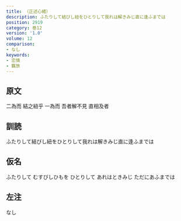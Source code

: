 ```yaml
---
title: （正述心緒）
description: ふたりして結びし紐をひとりして我れは解きみじ直に逢ふまでは
position: 2919
category: 巻12
version: '1.0'
volume: 12
comparison:
- なし
keywords:
- 恋情
- 羈旅
---
```


## 原文

二為而 結之紐乎 一為而 吾者解不見 直相及者

## 訓読

ふたりして結びし紐をひとりして我れは解きみじ直に逢ふまでは

## 仮名

ふたりして むすびしひもを ひとりして あれはときみじ ただにあふまでは

## 左注

なし

